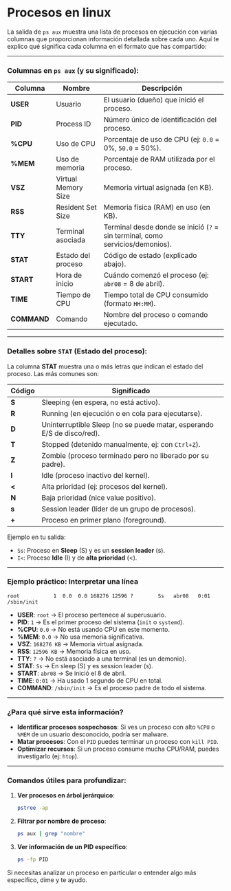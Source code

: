 # Procesos en linux

La salida de `ps aux` muestra una lista de procesos en ejecución con varias columnas que proporcionan información detallada sobre cada uno. Aquí te explico qué significa cada columna en el formato que has compartido:

---

### **Columnas en `ps aux` (y su significado):**

| Columna | Nombre | Descripción |
|---------|--------|-------------|
| **USER** | Usuario | El usuario (dueño) que inició el proceso. |
| **PID** | Process ID | Número único de identificación del proceso. |
| **%CPU** | Uso de CPU | Porcentaje de uso de CPU (ej: `0.0` = 0%, `50.0` = 50%). |
| **%MEM** | Uso de memoria | Porcentaje de RAM utilizada por el proceso. |
| **VSZ** | Virtual Memory Size | Memoria virtual asignada (en KB). |
| **RSS** | Resident Set Size | Memoria física (RAM) en uso (en KB). |
| **TTY** | Terminal asociada | Terminal desde donde se inició (`?` = sin terminal, como servicios/demonios). |
| **STAT** | Estado del proceso | Código de estado (explicado abajo). |
| **START** | Hora de inicio | Cuándo comenzó el proceso (ej: `abr08` = 8 de abril). |
| **TIME** | Tiempo de CPU | Tiempo total de CPU consumido (formato `HH:MM`). |
| **COMMAND** | Comando | Nombre del proceso o comando ejecutado. |

---

### **Detalles sobre `STAT` (Estado del proceso):**

La columna **STAT** muestra una o más letras que indican el estado del proceso. Las más comunes son:

| Código | Significado |
|--------|-------------|
| **S** | Sleeping (en espera, no está activo). |
| **R** | Running (en ejecución o en cola para ejecutarse). |
| **D** | Uninterruptible Sleep (no se puede matar, esperando E/S de disco/red). |
| **T** | Stopped (detenido manualmente, ej: con `Ctrl+Z`). |
| **Z** | Zombie (proceso terminado pero no liberado por su padre). |
| **I** | Idle (proceso inactivo del kernel). |
| **<** | Alta prioridad (ej: procesos del kernel). |
| **N** | Baja prioridad (nice value positivo). |
| **s** | Session leader (líder de un grupo de procesos). |
| **+** | Proceso en primer plano (foreground). |

Ejemplo en tu salida:  

- `Ss`: Proceso en **Sleep** (S) y es un **session leader** (s).  
- `I<`: Proceso **Idle** (I) y de **alta prioridad** (<).  

---

### **Ejemplo práctico: Interpretar una línea**

```plaintext
root           1  0.0  0.0 168276 12596 ?        Ss   abr08   0:01 /sbin/init
```

- **USER**: `root` → El proceso pertenece al superusuario.  
- **PID**: `1` → Es el primer proceso del sistema (`init` o `systemd`).  
- **%CPU**: `0.0` → No está usando CPU en este momento.  
- **%MEM**: `0.0` → No usa memoria significativa.  
- **VSZ**: `168276 KB` → Memoria virtual asignada.  
- **RSS**: `12596 KB` → Memoria física en uso.  
- **TTY**: `?` → No está asociado a una terminal (es un demonio).  
- **STAT**: `Ss` → En sleep (S) y es session leader (s).  
- **START**: `abr08` → Se inició el 8 de abril.  
- **TIME**: `0:01` → Ha usado 1 segundo de CPU en total.  
- **COMMAND**: `/sbin/init` → Es el proceso padre de todo el sistema.  

---

### **¿Para qué sirve esta información?**

- **Identificar procesos sospechosos**: Si ves un proceso con alto `%CPU` o `%MEM` de un usuario desconocido, podría ser malware.  
- **Matar procesos**: Con el `PID` puedes terminar un proceso con `kill PID`.  
- **Optimizar recursos**: Si un proceso consume mucha CPU/RAM, puedes investigarlo (ej: `htop`).  

---

### **Comandos útiles para profundizar:**

1. **Ver procesos en árbol jerárquico**:  

   ```bash
   pstree -ap
   ```

2. **Filtrar por nombre de proceso**:  

   ```bash
   ps aux | grep "nombre"
   ```

3. **Ver información de un PID específico**:  

   ```bash
   ps -fp PID
   ```

Si necesitas analizar un proceso en particular o entender algo más específico, dime y te ayudo.
